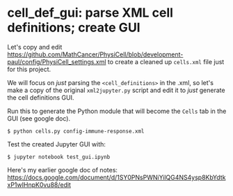 # cell_def_gui: parse XML cell definitions; create GUI

Let's copy and edit https://github.com/MathCancer/PhysiCell/blob/development-paul/config/PhysiCell_settings.xml
to create a cleaned up `cells.xml` file just for this project.

We will focus on *just* parsing the `<cell_definitions>` in the .xml, so let's make a copy of the original `xml2jupyter.py` script and edit it to *just* generate the cell definitions GUI.

Run this to generate the Python module that will become the `Cells` tab in the GUI (see google doc).
```
$ python cells.py config-immune-response.xml
```
Test the created Jupyter GUI with:
```
$ jupyter notebook test_gui.ipynb
```

Here's my earlier google doc of notes:
https://docs.google.com/document/d/1SY0PNsPWNiYilQG4NS4ysp8KbYdtkxP1wIHnpK0vu88/edit
